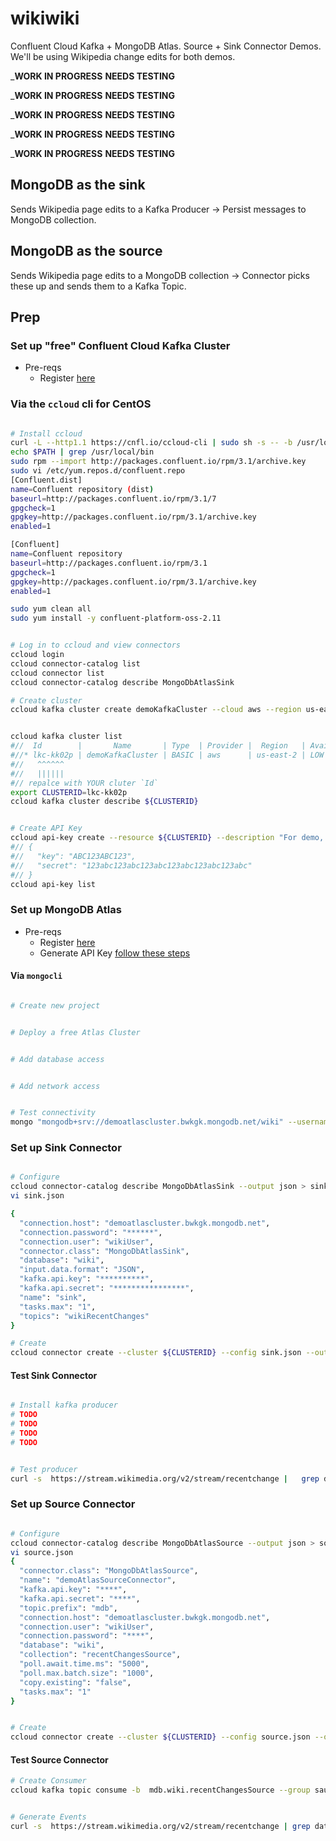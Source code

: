 # wikiwiki

Confluent Cloud Kafka + MongoDB Atlas. Source + Sink Connector Demos.
We'll be using  Wikipedia change edits for both demos.


___WORK IN PROGRESS__ __NEEDS TESTING__

___WORK IN PROGRESS__ __NEEDS TESTING__

___WORK IN PROGRESS__ __NEEDS TESTING__

___WORK IN PROGRESS__ __NEEDS TESTING__

___WORK IN PROGRESS__ __NEEDS TESTING__


## MongoDB as the sink

Sends Wikipedia page edits to a Kafka Producer -> Persist messages to MongoDB collection.

## MongoDB as the source

Sends Wikipedia page edits to a MongoDB collection -> Connector picks these up and sends them to a Kafka Topic.

## Prep

### Set up "free" Confluent Cloud Kafka Cluster

- Pre-reqs
  - Register [here](https://confluent.cloud/signup)

### Via the `ccloud` cli for CentOS

```bash

# Install ccloud
curl -L --http1.1 https://cnfl.io/ccloud-cli | sudo sh -s -- -b /usr/local/bin
echo $PATH | grep /usr/local/bin
sudo rpm --import http://packages.confluent.io/rpm/3.1/archive.key
sudo vi /etc/yum.repos.d/confluent.repo
[Confluent.dist]
name=Confluent repository (dist)
baseurl=http://packages.confluent.io/rpm/3.1/7
gpgcheck=1
gpgkey=http://packages.confluent.io/rpm/3.1/archive.key
enabled=1

[Confluent]
name=Confluent repository
baseurl=http://packages.confluent.io/rpm/3.1
gpgcheck=1
gpgkey=http://packages.confluent.io/rpm/3.1/archive.key
enabled=1

sudo yum clean all
sudo yum install -y confluent-platform-oss-2.11


# Log in to ccloud and view connectors
ccloud login
ccloud connector-catalog list
ccloud connector list
ccloud connector-catalog describe MongoDbAtlasSink 

# Create cluster
ccloud kafka cluster create demoKafkaCluster --cloud aws --region us-east-2 --availability single-zone --type basic  --output  json -vvvv


ccloud kafka cluster list
#//  Id        |       Name       | Type  | Provider |  Region   | Availability | Sta     
#//* lkc-kk02p | demoKafkaCluster | BASIC | aws      | us-east-2 | LOW          | UP 
#//   ^^^^^^
#//   ||||||
#// repalce with YOUR cluter `Id`
export CLUSTERID=lkc-kk02p
ccloud kafka cluster describe ${CLUSTERID}


# Create API Key
ccloud api-key create --resource ${CLUSTERID} --description "For demo, delete afterwards" --output json -vvvv
#// {
#//   "key": "ABC123ABC123",
#//   "secret": "123abc123abc123abc123abc123abc123abc"
#// }
ccloud api-key list 

```

### Set up MongoDB Atlas

- Pre-reqs
  - Register [here](https://account.mongodb.com/account/register)
  - Generate API Key [follow these steps](https://docs.atlas.mongodb.com/configure-api-access/)

#### Via `mongocli`

```bash

# Create new project


# Deploy a free Atlas Cluster


# Add database access


# Add network access


# Test connectivity
mongo "mongodb+srv://demoatlascluster.bwkgk.mongodb.net/wiki" --username wikiUser`
```

### Set up Sink Connector

```bash

# Configure
ccloud connector-catalog describe MongoDbAtlasSink --output json > sink.json
vi sink.json

{
  "connection.host": "demoatlascluster.bwkgk.mongodb.net",
  "connection.password": "******",
  "connection.user": "wikiUser",
  "connector.class": "MongoDbAtlasSink",
  "database": "wiki",
  "input.data.format": "JSON",
  "kafka.api.key": "**********",
  "kafka.api.secret": "****************",
  "name": "sink",
  "tasks.max": "1",
  "topics": "wikiRecentChanges"
}

# Create
ccloud connector create --cluster ${CLUSTERID} --config sink.json --output json -vvvv
```

#### Test Sink Connector

```bash

# Install kafka producer
# TODO
# TODO
# TODO
# TODO


# Test producer
curl -s  https://stream.wikimedia.org/v2/stream/recentchange |   grep data |  sed 's/^data: //g' |  jq -rc 'with_entries(if .key == "$schema" then .key = "schema" else . end)' | kafka-console-producer --broker-list pkc-ep9mm.us-east-2.aws.confluent.cloud:9092 --producer.config config.properties --topic wikiRecentChanges
```

### Set up Source Connector

```bash

# Configure
ccloud connector-catalog describe MongoDbAtlasSource --output json > source.json
vi source.json
{
  "connector.class": "MongoDbAtlasSource",
  "name": "demoAtlasSourceConnector",
  "kafka.api.key": "****",
  "kafka.api.secret": "****",
  "topic.prefix": "mdb",
  "connection.host": "demoatlascluster.bwkgk.mongodb.net",
  "connection.user": "wikiUser",
  "connection.password": "****",
  "database": "wiki",
  "collection": "recentChangesSource",
  "poll.await.time.ms": "5000",
  "poll.max.batch.size": "1000",
  "copy.existing": "false",
  "tasks.max": "1"
}


# Create
ccloud connector create --cluster ${CLUSTERID} --config source.json --output json -vvvv

```

#### Test Source Connector

```bash
# Create Consumer
ccloud kafka topic consume -b  mdb.wiki.recentChangesSource --group sauceGroup


# Generate Events
curl -s  https://stream.wikimedia.org/v2/stream/recentchange | grep data |  sed 's/^data: //g' |  jq 'with_entries(if .key == "$schema" then .key = "schema" else . end)' | mongoimport --quiet --host atlas-nn787r-shard-0/demoatlascluster-shard-00-00.bwkgk.mongodb.net:27017,demoatlascluster-shard-00-01.bwkgk.mongodb.net:27017,demoatlascluster-shard-00-02.bwkgk.mongodb.net:27017 --ssl --username wikiUser --password YOURPASSWORDK --authenticationDatabase admin --db wiki --collection recentChangesSource --type json
```
